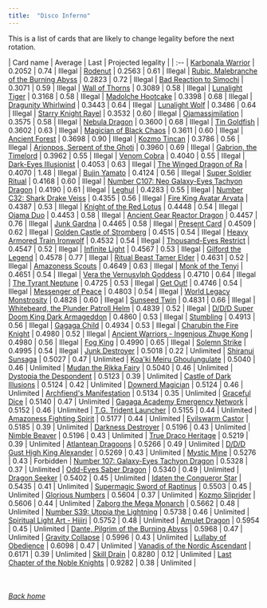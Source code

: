 ```yaml
---
title:  "Disco Inferno"
---
```


This is a list of cards that are likely to change legality before the next rotation.

| Card name | Average | Last | Projected legality |
| :-- |
[Karbonala Warrior](https://db.ygoprodeck.com/card/?search=Karbonala%20Warrior) | 0.2052 | 0.74 | Illegal |
[Rodenut](https://db.ygoprodeck.com/card/?search=Rodenut) | 0.2563 | 0.61 | Illegal |
[Rubic, Malebranche of the Burning Abyss](https://db.ygoprodeck.com/card/?search=Rubic,%20Malebranche%20of%20the%20Burning%20Abyss) | 0.2823 | 0.72 | Illegal |
[Bad Reaction to Simochi](https://db.ygoprodeck.com/card/?search=Bad%20Reaction%20to%20Simochi) | 0.3071 | 0.59 | Illegal |
[Wall of Thorns](https://db.ygoprodeck.com/card/?search=Wall%20of%20Thorns) | 0.3089 | 0.58 | Illegal |
[Lunalight Tiger](https://db.ygoprodeck.com/card/?search=Lunalight%20Tiger) | 0.3168 | 0.58 | Illegal |
[Madolche Hootcake](https://db.ygoprodeck.com/card/?search=Madolche%20Hootcake) | 0.3398 | 0.68 | Illegal |
[Dragunity Whirlwind](https://db.ygoprodeck.com/card/?search=Dragunity%20Whirlwind) | 0.3443 | 0.64 | Illegal |
[Lunalight Wolf](https://db.ygoprodeck.com/card/?search=Lunalight%20Wolf) | 0.3486 | 0.64 | Illegal |
[Starry Knight Rayel](https://db.ygoprodeck.com/card/?search=Starry%20Knight%20Rayel) | 0.3532 | 0.60 | Illegal |
[Ojamassimilation](https://db.ygoprodeck.com/card/?search=Ojamassimilation) | 0.3575 | 0.58 | Illegal |
[Nebula Dragon](https://db.ygoprodeck.com/card/?search=Nebula%20Dragon) | 0.3600 | 0.68 | Illegal |
[Tin Goldfish](https://db.ygoprodeck.com/card/?search=Tin%20Goldfish) | 0.3602 | 0.63 | Illegal |
[Magician of Black Chaos](https://db.ygoprodeck.com/card/?search=Magician%20of%20Black%20Chaos) | 0.3611 | 0.60 | Illegal |
[Ancient Forest](https://db.ygoprodeck.com/card/?search=Ancient%20Forest) | 0.3698 | 0.90 | Illegal |
[Kozmo Tincan](https://db.ygoprodeck.com/card/?search=Kozmo%20Tincan) | 0.3786 | 0.56 | Illegal |
[Arionpos, Serpent of the Ghoti](https://db.ygoprodeck.com/card/?search=Arionpos,%20Serpent%20of%20the%20Ghoti) | 0.3960 | 0.69 | Illegal |
[Gabrion, the Timelord](https://db.ygoprodeck.com/card/?search=Gabrion,%20the%20Timelord) | 0.3962 | 0.55 | Illegal |
[Venom Cobra](https://db.ygoprodeck.com/card/?search=Venom%20Cobra) | 0.4040 | 0.55 | Illegal |
[Dark-Eyes Illusionist](https://db.ygoprodeck.com/card/?search=Dark-Eyes%20Illusionist) | 0.4053 | 0.63 | Illegal |
[The Winged Dragon of Ra](https://db.ygoprodeck.com/card/?search=The%20Winged%20Dragon%20of%20Ra) | 0.4070 | 1.48 | Illegal |
[Bujin Yamato](https://db.ygoprodeck.com/card/?search=Bujin%20Yamato) | 0.4124 | 0.56 | Illegal |
[Super Soldier Ritual](https://db.ygoprodeck.com/card/?search=Super%20Soldier%20Ritual) | 0.4168 | 0.60 | Illegal |
[Number C107: Neo Galaxy-Eyes Tachyon Dragon](https://db.ygoprodeck.com/card/?search=Number%20C107:%20Neo%20Galaxy-Eyes%20Tachyon%20Dragon) | 0.4190 | 0.61 | Illegal |
[Leghul](https://db.ygoprodeck.com/card/?search=Leghul) | 0.4283 | 0.55 | Illegal |
[Number C32: Shark Drake Veiss](https://db.ygoprodeck.com/card/?search=Number%20C32:%20Shark%20Drake%20Veiss) | 0.4355 | 0.56 | Illegal |
[Fire King Avatar Arvata](https://db.ygoprodeck.com/card/?search=Fire%20King%20Avatar%20Arvata) | 0.4387 | 0.53 | Illegal |
[Knight of the Red Lotus](https://db.ygoprodeck.com/card/?search=Knight%20of%20the%20Red%20Lotus) | 0.4448 | 0.54 | Illegal |
[Ojama Duo](https://db.ygoprodeck.com/card/?search=Ojama%20Duo) | 0.4453 | 0.58 | Illegal |
[Ancient Gear Reactor Dragon](https://db.ygoprodeck.com/card/?search=Ancient%20Gear%20Reactor%20Dragon) | 0.4457 | 0.76 | Illegal |
[Junk Gardna](https://db.ygoprodeck.com/card/?search=Junk%20Gardna) | 0.4465 | 0.58 | Illegal |
[Present Card](https://db.ygoprodeck.com/card/?search=Present%20Card) | 0.4509 | 0.62 | Illegal |
[Golden Castle of Stromberg](https://db.ygoprodeck.com/card/?search=Golden%20Castle%20of%20Stromberg) | 0.4515 | 0.54 | Illegal |
[Heavy Armored Train Ironwolf](https://db.ygoprodeck.com/card/?search=Heavy%20Armored%20Train%20Ironwolf) | 0.4532 | 0.54 | Illegal |
[Thousand-Eyes Restrict](https://db.ygoprodeck.com/card/?search=Thousand-Eyes%20Restrict) | 0.4547 | 0.52 | Illegal |
[Infinite Light](https://db.ygoprodeck.com/card/?search=Infinite%20Light) | 0.4567 | 0.53 | Illegal |
[Gilford the Legend](https://db.ygoprodeck.com/card/?search=Gilford%20the%20Legend) | 0.4578 | 0.77 | Illegal |
[Ritual Beast Tamer Elder](https://db.ygoprodeck.com/card/?search=Ritual%20Beast%20Tamer%20Elder) | 0.4631 | 0.52 | Illegal |
[Amazoness Scouts](https://db.ygoprodeck.com/card/?search=Amazoness%20Scouts) | 0.4649 | 0.63 | Illegal |
[Monk of the Tenyi](https://db.ygoprodeck.com/card/?search=Monk%20of%20the%20Tenyi) | 0.4651 | 0.54 | Illegal |
[Vera the Vernusylph Goddess](https://db.ygoprodeck.com/card/?search=Vera%20the%20Vernusylph%20Goddess) | 0.4710 | 0.64 | Illegal |
[The Tyrant Neptune](https://db.ygoprodeck.com/card/?search=The%20Tyrant%20Neptune) | 0.4725 | 0.53 | Illegal |
[Get Out!](https://db.ygoprodeck.com/card/?search=Get%20Out!) | 0.4746 | 0.54 | Illegal |
[Messenger of Peace](https://db.ygoprodeck.com/card/?search=Messenger%20of%20Peace) | 0.4803 | 0.54 | Illegal |
[World Legacy Monstrosity](https://db.ygoprodeck.com/card/?search=World%20Legacy%20Monstrosity) | 0.4828 | 0.60 | Illegal |
[Sunseed Twin](https://db.ygoprodeck.com/card/?search=Sunseed%20Twin) | 0.4831 | 0.66 | Illegal |
[Whitebeard, the Plunder Patroll Helm](https://db.ygoprodeck.com/card/?search=Whitebeard,%20the%20Plunder%20Patroll%20Helm) | 0.4839 | 0.52 | Illegal |
[D/D/D Super Doom King Dark Armageddon](https://db.ygoprodeck.com/card/?search=D/D/D%20Super%20Doom%20King%20Dark%20Armageddon) | 0.4860 | 0.53 | Illegal |
[Stumbling](https://db.ygoprodeck.com/card/?search=Stumbling) | 0.4913 | 0.56 | Illegal |
[Gagaga Child](https://db.ygoprodeck.com/card/?search=Gagaga%20Child) | 0.4934 | 0.53 | Illegal |
[Charubin the Fire Knight](https://db.ygoprodeck.com/card/?search=Charubin%20the%20Fire%20Knight) | 0.4980 | 0.52 | Illegal |
[Ancient Warriors - Ingenious Zhuge Kong](https://db.ygoprodeck.com/card/?search=Ancient%20Warriors%20-%20Ingenious%20Zhuge%20Kong) | 0.4980 | 0.56 | Illegal |
[Fog King](https://db.ygoprodeck.com/card/?search=Fog%20King) | 0.4990 | 0.65 | Illegal |
[Solemn Strike](https://db.ygoprodeck.com/card/?search=Solemn%20Strike) | 0.4995 | 0.54 | Illegal |
[Junk Destroyer](https://db.ygoprodeck.com/card/?search=Junk%20Destroyer) | 0.5018 | 0.22 | Unlimited |
[Shiranui Sunsaga](https://db.ygoprodeck.com/card/?search=Shiranui%20Sunsaga) | 0.5027 | 0.47 | Unlimited |
[Koa'ki Meiru Ghoulungulate](https://db.ygoprodeck.com/card/?search=Koa'ki%20Meiru%20Ghoulungulate) | 0.5040 | 0.46 | Unlimited |
[Mudan the Rikka Fairy](https://db.ygoprodeck.com/card/?search=Mudan%20the%20Rikka%20Fairy) | 0.5040 | 0.46 | Unlimited |
[Dystopia the Despondent](https://db.ygoprodeck.com/card/?search=Dystopia%20the%20Despondent) | 0.5123 | 0.39 | Unlimited |
[Castle of Dark Illusions](https://db.ygoprodeck.com/card/?search=Castle%20of%20Dark%20Illusions) | 0.5124 | 0.42 | Unlimited |
[Downerd Magician](https://db.ygoprodeck.com/card/?search=Downerd%20Magician) | 0.5124 | 0.46 | Unlimited |
[Archfiend's Manifestation](https://db.ygoprodeck.com/card/?search=Archfiend's%20Manifestation) | 0.5134 | 0.35 | Unlimited |
[Graceful Dice](https://db.ygoprodeck.com/card/?search=Graceful%20Dice) | 0.5140 | 0.47 | Unlimited |
[Gagaga Academy Emergency Network](https://db.ygoprodeck.com/card/?search=Gagaga%20Academy%20Emergency%20Network) | 0.5152 | 0.46 | Unlimited |
[T.G. Trident Launcher](https://db.ygoprodeck.com/card/?search=T.G.%20Trident%20Launcher) | 0.5155 | 0.44 | Unlimited |
[Amazoness Fighting Spirit](https://db.ygoprodeck.com/card/?search=Amazoness%20Fighting%20Spirit) | 0.5177 | 0.44 | Unlimited |
[Evilswarm Castor](https://db.ygoprodeck.com/card/?search=Evilswarm%20Castor) | 0.5185 | 0.39 | Unlimited |
[Darkness Destroyer](https://db.ygoprodeck.com/card/?search=Darkness%20Destroyer) | 0.5196 | 0.43 | Unlimited |
[Nimble Beaver](https://db.ygoprodeck.com/card/?search=Nimble%20Beaver) | 0.5196 | 0.43 | Unlimited |
[True Draco Heritage](https://db.ygoprodeck.com/card/?search=True%20Draco%20Heritage) | 0.5219 | 0.39 | Unlimited |
[Atlantean Dragoons](https://db.ygoprodeck.com/card/?search=Atlantean%20Dragoons) | 0.5266 | 0.49 | Unlimited |
[D/D/D Gust High King Alexander](https://db.ygoprodeck.com/card/?search=D/D/D%20Gust%20High%20King%20Alexander) | 0.5269 | 0.43 | Unlimited |
[Mystic Mine](https://db.ygoprodeck.com/card/?search=Mystic%20Mine) | 0.5276 | 0.43 | Forbidden |
[Number 107: Galaxy-Eyes Tachyon Dragon](https://db.ygoprodeck.com/card/?search=Number%20107:%20Galaxy-Eyes%20Tachyon%20Dragon) | 0.5328 | 0.37 | Unlimited |
[Odd-Eyes Saber Dragon](https://db.ygoprodeck.com/card/?search=Odd-Eyes%20Saber%20Dragon) | 0.5340 | 0.49 | Unlimited |
[Dragon Seeker](https://db.ygoprodeck.com/card/?search=Dragon%20Seeker) | 0.5402 | 0.45 | Unlimited |
[Idaten the Conqueror Star](https://db.ygoprodeck.com/card/?search=Idaten%20the%20Conqueror%20Star) | 0.5435 | 0.41 | Unlimited |
[Supermagic Sword of Raptinus](https://db.ygoprodeck.com/card/?search=Supermagic%20Sword%20of%20Raptinus) | 0.5503 | 0.45 | Unlimited |
[Glorious Numbers](https://db.ygoprodeck.com/card/?search=Glorious%20Numbers) | 0.5604 | 0.37 | Unlimited |
[Kozmo Sliprider](https://db.ygoprodeck.com/card/?search=Kozmo%20Sliprider) | 0.5606 | 0.44 | Unlimited |
[Zaborg the Mega Monarch](https://db.ygoprodeck.com/card/?search=Zaborg%20the%20Mega%20Monarch) | 0.5662 | 0.48 | Unlimited |
[Number S39: Utopia the Lightning](https://db.ygoprodeck.com/card/?search=Number%20S39:%20Utopia%20the%20Lightning) | 0.5738 | 0.46 | Unlimited |
[Spiritual Light Art - Hijiri](https://db.ygoprodeck.com/card/?search=Spiritual%20Light%20Art%20-%20Hijiri) | 0.5752 | 0.48 | Unlimited |
[Amulet Dragon](https://db.ygoprodeck.com/card/?search=Amulet%20Dragon) | 0.5954 | 0.45 | Unlimited |
[Dante, Pilgrim of the Burning Abyss](https://db.ygoprodeck.com/card/?search=Dante,%20Pilgrim%20of%20the%20Burning%20Abyss) | 0.5968 | 0.47 | Unlimited |
[Gravity Collapse](https://db.ygoprodeck.com/card/?search=Gravity%20Collapse) | 0.5996 | 0.43 | Unlimited |
[Lullaby of Obedience](https://db.ygoprodeck.com/card/?search=Lullaby%20of%20Obedience) | 0.6098 | 0.47 | Unlimited |
[Vanadis of the Nordic Ascendant](https://db.ygoprodeck.com/card/?search=Vanadis%20of%20the%20Nordic%20Ascendant) | 0.6171 | 0.39 | Unlimited |
[Skill Drain](https://db.ygoprodeck.com/card/?search=Skill%20Drain) | 0.8280 | 0.12 | Unlimited |
[Last Chapter of the Noble Knights](https://db.ygoprodeck.com/card/?search=Last%20Chapter%20of%20the%20Noble%20Knights) | 0.9282 | 0.38 | Unlimited |

<br>

###### [Back home](index)